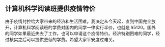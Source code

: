 <div class="inner">
<h2>计算机科学阅读班提供疫情特价</h2>
<p>由于疫情封控给大家带来的经济和生活困难，我决定从今天起，直到中国完全放开，计算机科学阅读班的学费对国内的同学一律实行半价，也就是 ¥5120。国外的同学如果最近失去了工作，也可以申请这个疫情特价。经济特别困难的同学，经过核实之后可以提供更低的学费。希望大家平安度过难关。</p>
</div>
<!--
<div class="ad-banner" style="margin-top: 5px">
<script async src="//pagead2.googlesyndication.com/pagead/js/adsbygoogle.js"></script>
<ins class="adsbygoogle"
                    style="display:inline-block;width:100%;height:90px"
                    data-ad-client="ca-pub-1331524016319584"
                    data-ad-slot="6657867155"></ins>
<script>(adsbygoogle = window.adsbygoogle || []).push({});</script>
</div>
<script data-ad-client="ca-pub-1331524016319584" async
            src="https://pagead2.googlesyndication.com/pagead/js/adsbygoogle.js">
</script>
        -->
    